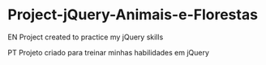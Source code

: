 # Project-jQuery-Animais-e-Florestas

EN
Project created to practice my jQuery skills

PT
Projeto criado para treinar minhas habilidades em jQuery
